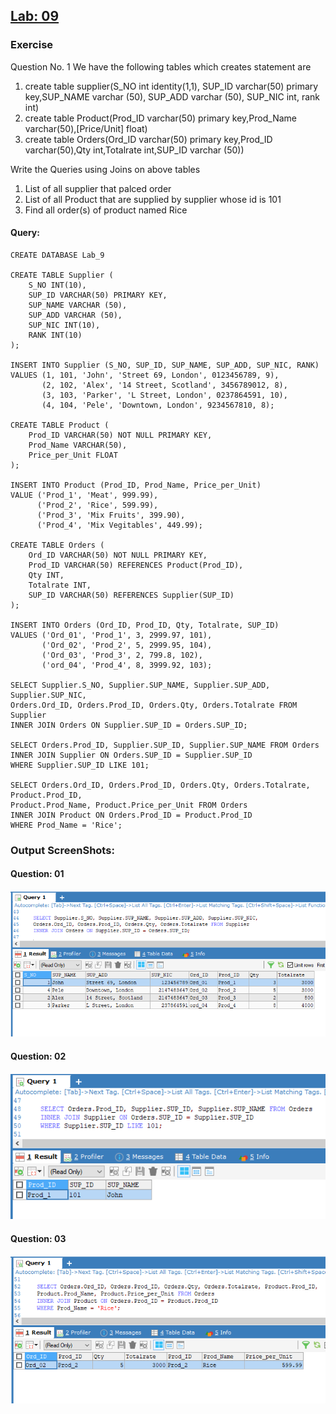 ## [Lab: 09]()
### Exercise
Question No. 1
We have the following tables which creates statement are
1.	create table supplier(S_NO int identity(1,1), SUP_ID varchar(50) primary key,SUP_NAME varchar (50), SUP_ADD varchar (50), SUP_NIC int, rank int)
2.	create table Product(Prod_ID varchar(50) primary key,Prod_Name varchar(50),[Price/Unit] float)
3.	create table Orders(Ord_ID varchar(50) primary key,Prod_ID varchar(50),Qty int,Totalrate int,SUP_ID varchar (50))

Write the Queries using Joins on above tables
1.	List of all supplier that palced order
2.	List of all Product that are supplied by supplier whose id is 101
3.	Find all order(s) of product named Rice
#### Query:
```
CREATE DATABASE Lab_9

CREATE TABLE Supplier (
	S_NO INT(10), 
	SUP_ID VARCHAR(50) PRIMARY KEY,
	SUP_NAME VARCHAR (50), 
	SUP_ADD VARCHAR (50), 
	SUP_NIC INT(10), 
	RANK INT(10)
);

INSERT INTO Supplier (S_NO, SUP_ID, SUP_NAME, SUP_ADD, SUP_NIC, RANK)
VALUES (1, 101, 'John', 'Street 69, London', 0123456789, 9),
       (2, 102, 'Alex', '14 Street, Scotland', 3456789012, 8),
       (3, 103, 'Parker', 'L Street, London', 0237864591, 10),
       (4, 104, 'Pele', 'Downtown, London', 9234567810, 8);
       
CREATE TABLE Product (
	Prod_ID VARCHAR(50) NOT NULL PRIMARY KEY,
	Prod_Name VARCHAR(50),
	Price_per_Unit FLOAT
);

INSERT INTO Product (Prod_ID, Prod_Name, Price_per_Unit)
VALUE ('Prod_1', 'Meat', 999.99),
      ('Prod_2', 'Rice', 599.99),
      ('Prod_3', 'Mix Fruits', 399.90),
      ('Prod_4', 'Mix Vegitables', 449.99);
      
CREATE TABLE Orders (
	Ord_ID VARCHAR(50) NOT NULL PRIMARY KEY,
	Prod_ID VARCHAR(50) REFERENCES Product(Prod_ID),
	Qty INT,
	Totalrate INT,
	SUP_ID VARCHAR(50) REFERENCES Supplier(SUP_ID)
);

INSERT INTO Orders (Ord_ID, Prod_ID, Qty, Totalrate, SUP_ID)
VALUES ('Ord_01', 'Prod_1', 3, 2999.97, 101),
       ('Ord_02', 'Prod_2', 5, 2999.95, 104),
       ('Ord_03', 'Prod_3', 2, 799.8, 102),
       ('ord_04', 'Prod_4', 8, 3999.92, 103);
       
SELECT Supplier.S_NO, Supplier.SUP_NAME, Supplier.SUP_ADD, Supplier.SUP_NIC,
Orders.Ord_ID, Orders.Prod_ID, Orders.Qty, Orders.Totalrate FROM Supplier
INNER JOIN Orders ON Supplier.SUP_ID = Orders.SUP_ID;

SELECT Orders.Prod_ID, Supplier.SUP_ID, Supplier.SUP_NAME FROM Orders
INNER JOIN Supplier ON Orders.SUP_ID = Supplier.SUP_ID
WHERE Supplier.SUP_ID LIKE 101;

SELECT Orders.Ord_ID, Orders.Prod_ID, Orders.Qty, Orders.Totalrate, Product.Prod_ID,
Product.Prod_Name, Product.Price_per_Unit FROM Orders
INNER JOIN Product ON Orders.Prod_ID = Product.Prod_ID
WHERE Prod_Name = 'Rice';
```
### Output ScreenShots:
#### Question: 01
![Q1](https://github.com/H-R-S/DBMS-Manual/blob/main/Lab_09/ScreenShots/q1.PNG)
#### Question: 02
![Q2](https://github.com/H-R-S/DBMS-Manual/blob/main/Lab_09/ScreenShots/q2.PNG)
#### Question: 03
![Q3](https://github.com/H-R-S/DBMS-Manual/blob/main/Lab_09/ScreenShots/q3.PNG)